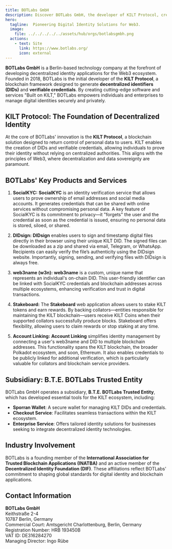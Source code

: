 ```yaml
---
title: BOTLabs GmbH
description: Discover BOTLabs GmbH, the developer of KILT Protocol, creating decentralized identity solutions for secure, privacy-focused Web3 applications.
hero:
  tagline:  Pioneering Digital Identity Solutions for Web3.
  image: 
    file: ../../../../../assets/hub/orgs/botlabsgmbh.png
  actions:
    - text: Site
      link: https://www.botlabs.org/
      icon: external
---
```


**BOTLabs GmbH** is a Berlin-based technology company at the forefront of developing decentralized identity applications for the Web3 ecosystem. Founded in 2018, BOTLabs is the initial developer of the **KILT Protocol**, a blockchain framework designed to generate **decentralized identifiers (DIDs)** and **verifiable credentials**. By creating cutting-edge software and services "Built on KILT," BOTLabs empowers individuals and enterprises to manage digital identities securely and privately.

## KILT Protocol: The Foundation of Decentralized Identity
At the core of BOTLabs' innovation is the **KILT Protocol**, a blockchain solution designed to return control of personal data to users. KILT enables the creation of DIDs and verifiable credentials, allowing individuals to prove their identity without relying on centralized authorities. This aligns with the principles of Web3, where decentralization and data sovereignty are paramount.

## BOTLabs' Key Products and Services

1. **SocialKYC:** **SocialKYC** is an identity verification service that allows users to prove ownership of email addresses and social media accounts. It generates credentials that can be shared with online services without compromising personal data. A key feature of SocialKYC is its commitment to privacy—it "forgets" the user and the credential as soon as the credential is issued, ensuring no personal data is stored, siloed, or shared.

2. **DIDsign:** **DIDsign** enables users to sign and timestamp digital files directly in their browser using their unique KILT DID. The signed files can be downloaded as a zip and shared via email, Telegram, or WhatsApp. Recipients can easily verify the file’s authenticity using the DIDsign website. Importantly, signing, sending, and verifying files with DIDsign is always free.

3. **web3name (w3n):** **web3name** is a custom, unique name that represents an individual's on-chain DID. This user-friendly identifier can be linked with SocialKYC credentials and blockchain addresses across multiple ecosystems, enhancing verification and trust in digital transactions.

4. **Stakeboard:** The **Stakeboard** web application allows users to stake KILT tokens and earn rewards. By backing collators—entities responsible for maintaining the KILT blockchain—users receive KILT Coins when their supported collators successfully produce blocks. Stakeboard offers flexibility, allowing users to claim rewards or stop staking at any time.

5. **Account Linking:** **Account Linking** simplifies identity management by connecting a user's web3name and DID to multiple blockchain addresses. This functionality spans the KILT blockchain, the broader Polkadot ecosystem, and soon, Ethereum. It also enables credentials to be publicly linked for additional verification, which is particularly valuable for collators and blockchain service providers.

## Subsidiary: B.T.E. BOTLabs Trusted Entity
BOTLabs GmbH operates a subsidiary, **B.T.E. BOTLabs Trusted Entity**, which has developed essential tools for the KILT ecosystem, including:
- **Sporran Wallet**: A secure wallet for managing KILT DIDs and credentials.
- **Checkout Service**: Facilitates seamless transactions within the KILT ecosystem.
- **Enterprise Service**: Offers tailored identity solutions for businesses seeking to integrate decentralized identity technologies.

## Industry Involvement
BOTLabs is a founding member of the **International Association for Trusted Blockchain Applications (INATBA)** and an active member of the **Decentralized Identity Foundation (DIF)**. These affiliations reflect BOTLabs' commitment to shaping global standards for digital identity and blockchain applications.

## Contact Information
**BOTLabs GmbH**  
Keithstraße 2-4  
10787 Berlin, Germany  
Commercial Court: Amtsgericht Charlottenburg, Berlin, Germany  
Registration Number: HRB 193450B  
VAT ID: DE316284270  
Managing Director: Ingo Rübe  
